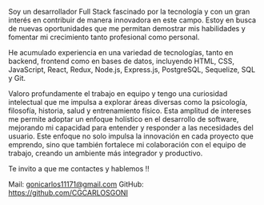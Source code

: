 Soy un desarrollador Full Stack fascinado por la tecnología y con un gran interés en contribuir de manera innovadora en este campo. Estoy en busca de nuevas oportunidades que me permitan demostrar mis habilidades y fomentar mi crecimiento tanto profesional como personal.

He acumulado experiencia en una variedad de tecnologías, tanto en backend, frontend como en bases de datos, incluyendo HTML, CSS, JavaScript, React, Redux, Node.js, Express.js, PostgreSQL, Sequelize, SQL y Git.

Valoro profundamente el trabajo en equipo y tengo una curiosidad intelectual que me impulsa a explorar áreas diversas como la psicología, filosofía, historia, salud y entrenamiento físico. Esta amplitud de intereses me permite adoptar un enfoque holístico en el desarrollo de software, mejorando mi capacidad para entender y responder a las necesidades del usuario. Este enfoque no solo impulsa la innovación en cada proyecto que emprendo, sino que también fortalece mi colaboración con el equipo de trabajo, creando un ambiente más integrador y productivo.

Te invito a que me contactes y hablemos !!

Mail: gonicarlos11171@gmail.com
GitHub: https://github.com/CGCARLOSGONI

